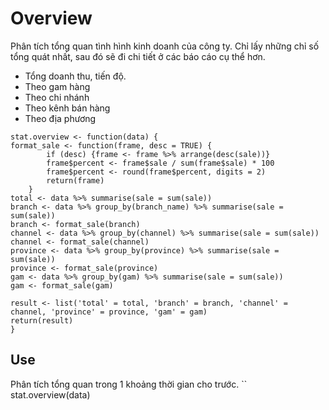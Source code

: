 # Overview
Phân tích tổng quan tình hình kinh doanh của công ty. Chỉ lấy những chỉ số tổng quát nhất, sau đó sẽ đi chi tiết ở các báo cáo cụ thể hơn.
- Tổng doanh thu, tiến độ.
- Theo gam hàng
- Theo chi nhánh
- Theo kênh bán hàng
- Theo địa phương

```
stat.overview <- function(data) {
format_sale <- function(frame, desc = TRUE) {
		if (desc) {frame <- frame %>% arrange(desc(sale))}
		frame$percent <- frame$sale / sum(frame$sale) * 100
		frame$percent <- round(frame$percent, digits = 2)
		return(frame)
	}
total <- data %>% summarise(sale = sum(sale))
branch <- data %>% group_by(branch_name) %>% summarise(sale = sum(sale))
branch <- format_sale(branch)
channel <- data %>% group_by(channel) %>% summarise(sale = sum(sale))
channel <- format_sale(channel)
province <- data %>% group_by(province) %>% summarise(sale = sum(sale))
province <- format_sale(province)
gam <- data %>% group_by(gam) %>% summarise(sale = sum(sale))
gam <- format_sale(gam)

result <- list('total' = total, 'branch' = branch, 'channel' = channel, 'province' = province, 'gam' = gam)
return(result)
}
```

## Use
Phân tích tổng quan trong 1 khoảng thời gian cho trước.
``
stat.overview(data)
```
